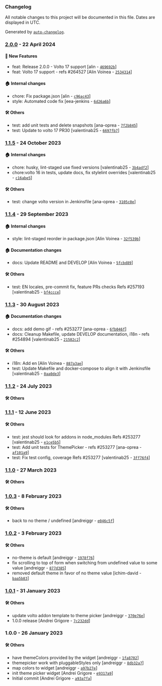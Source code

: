 ### Changelog

All notable changes to this project will be documented in this file. Dates are displayed in UTC.

Generated by [`auto-changelog`](https://github.com/CookPete/auto-changelog).

### [2.0.0](https://github.com/eea/volto-widget-theme-picker/compare/1.1.5...2.0.0) - 22 April 2024

#### :rocket: New Features

- feat: Release 2.0.0 - Volto 17 support [alin - [`469692b`](https://github.com/eea/volto-widget-theme-picker/commit/469692b986faff3e590589d02cacedf75bcea3e5)]
- feat: Volto 17 support - refs #264527 [Alin Voinea - [`2534314`](https://github.com/eea/volto-widget-theme-picker/commit/25343143fa2865ba9a5910ed4796ae61830e4fb6)]

#### :house: Internal changes

- chore: Fix package.json [alin - [`c96ac43`](https://github.com/eea/volto-widget-theme-picker/commit/c96ac43af3199acc816875526bbc8b5875a2ec0d)]
- style: Automated code fix [eea-jenkins - [`6d26a6b`](https://github.com/eea/volto-widget-theme-picker/commit/6d26a6b9259901aed0fc1156413e12d15076a0f9)]

#### :hammer_and_wrench: Others

- test: add unit tests and delete snapshots [ana-oprea - [`7f2b845`](https://github.com/eea/volto-widget-theme-picker/commit/7f2b845f73872893f64e50035b051e75e4e37ddf)]
- test: Update to volto 17 PR30 [valentinab25 - [`6697fb7`](https://github.com/eea/volto-widget-theme-picker/commit/6697fb77ff151c01c7595da18935208ddfda1ef7)]
### [1.1.5](https://github.com/eea/volto-widget-theme-picker/compare/1.1.4...1.1.5) - 24 October 2023

#### :house: Internal changes

- chore: husky, lint-staged use fixed versions [valentinab25 - [`3b4adf2`](https://github.com/eea/volto-widget-theme-picker/commit/3b4adf25a43e9c138757dc7f50cf6229d5e33e16)]
- chore:volto 16 in tests, update docs, fix stylelint overrides [valentinab25 - [`c16abe5`](https://github.com/eea/volto-widget-theme-picker/commit/c16abe5d06563bcc69452f82e9b976fa8e978efa)]

#### :hammer_and_wrench: Others

- test: change volto version in Jenkinsfile [ana-oprea - [`3105c0e`](https://github.com/eea/volto-widget-theme-picker/commit/3105c0e34ff772eaf7bb13780ed0ee1ba6728063)]
### [1.1.4](https://github.com/eea/volto-widget-theme-picker/compare/1.1.3...1.1.4) - 29 September 2023

#### :house: Internal changes

- style: lint-staged reorder in package.json [Alin Voinea - [`32f539b`](https://github.com/eea/volto-widget-theme-picker/commit/32f539b7e7277bd47b3510f9da6fd3d2cb8ca5ab)]

#### :house: Documentation changes

- docs: Update README and DEVELOP [Alin Voinea - [`5fcbd89`](https://github.com/eea/volto-widget-theme-picker/commit/5fcbd898a2232be08725c4b662702d84016e1f39)]

#### :hammer_and_wrench: Others

- test: EN locales, pre-commit fix, feature PRs checks Refs #257193 [valentinab25 - [`bf4ccce`](https://github.com/eea/volto-widget-theme-picker/commit/bf4cccea86fb2de3243a3095029e0be528dfc9a7)]
### [1.1.3](https://github.com/eea/volto-widget-theme-picker/compare/1.1.2...1.1.3) - 30 August 2023

#### :house: Documentation changes

- docs: add demo gif - refs #253277 [ana-oprea - [`6fb046f`](https://github.com/eea/volto-widget-theme-picker/commit/6fb046f8eeeddc279aebe092c59f6b3760a3cc4c)]
- docs: Cleanup Makefile, update DEVELOP documentation, i18n - refs #254894 [valentinab25 - [`21582c2`](https://github.com/eea/volto-widget-theme-picker/commit/21582c27b657333b05b9244a5bc970b7e358844e)]

#### :hammer_and_wrench: Others

- i18n: Add en [Alin Voinea - [`887a3ae`](https://github.com/eea/volto-widget-theme-picker/commit/887a3ae639c49d368e76365eb42cdc9d4ee223ee)]
- test: Update Makefile and docker-compose to align it with Jenkinsfile [valentinab25 - [`0aa0de3`](https://github.com/eea/volto-widget-theme-picker/commit/0aa0de382baa92e95dd857fe7b20bec01b0ded96)]
### [1.1.2](https://github.com/eea/volto-widget-theme-picker/compare/1.1.1...1.1.2) - 24 July 2023

#### :hammer_and_wrench: Others

### [1.1.1](https://github.com/eea/volto-widget-theme-picker/compare/1.1.0...1.1.1) - 12 June 2023

#### :hammer_and_wrench: Others

- test: jest should look for addons in node_modules Refs #253277 [valentinab25 - [`e1ce5b5`](https://github.com/eea/volto-widget-theme-picker/commit/e1ce5b55affe732c5637ee1e092fd304b8ee752e)]
- test: Add unit tests for ThemePicker - refs #253277 [ana-oprea - [`af101a9`](https://github.com/eea/volto-widget-theme-picker/commit/af101a9151b86078a5d6e1f37656ac1f56446f03)]
- test: Fix test config, coverage Refs #253277 [valentinab25 - [`3ff76f4`](https://github.com/eea/volto-widget-theme-picker/commit/3ff76f4002645a834c5d45c2bbb0683716cba2e4)]
### [1.1.0](https://github.com/eea/volto-widget-theme-picker/compare/1.0.3...1.1.0) - 27 March 2023

#### :hammer_and_wrench: Others

### [1.0.3](https://github.com/eea/volto-widget-theme-picker/compare/1.0.2...1.0.3) - 8 February 2023

#### :hammer_and_wrench: Others

- back to no theme / undefined [andreiggr - [`e046c5f`](https://github.com/eea/volto-widget-theme-picker/commit/e046c5fb332180a4dd43d07512284c6be8d8a0ed)]
### [1.0.2](https://github.com/eea/volto-widget-theme-picker/compare/1.0.1...1.0.2) - 3 February 2023

#### :hammer_and_wrench: Others

- no-theme is default [andreiggr - [`1978f76`](https://github.com/eea/volto-widget-theme-picker/commit/1978f769b044bdf1632a4dd1f3069c4ddee6fb2a)]
- fix scrolling to top of form when switching from undefined value to some value [andreiggr - [`877d385`](https://github.com/eea/volto-widget-theme-picker/commit/877d38518338d62ab57a68f75521e6a0863e44cd)]
- removed default theme in favor of no theme value [ichim-david - [`baa5b83`](https://github.com/eea/volto-widget-theme-picker/commit/baa5b83e7c74abc6d156f3b7ce6bf30b58d1895d)]
### [1.0.1](https://github.com/eea/volto-widget-theme-picker/compare/1.0.0...1.0.1) - 31 January 2023

#### :hammer_and_wrench: Others

- update volto addon template to theme picker [andreiggr - [`370e76e`](https://github.com/eea/volto-widget-theme-picker/commit/370e76e3817ae83d736655a7f71f233963ad2a24)]
- 1.0.0 release [Andrei Grigore - [`7c232dd`](https://github.com/eea/volto-widget-theme-picker/commit/7c232dde42ab42452b81374afa980834fe5ad533)]
### 1.0.0 - 26 January 2023

#### :hammer_and_wrench: Others

- have themeColors provided by the widget [andreiggr - [`1fa8702`](https://github.com/eea/volto-widget-theme-picker/commit/1fa87022edff97c5fbf4258db3e1fb5f8ec95f45)]
- themepicker work with pluggableStyles only [andreiggr - [`8db32a7`](https://github.com/eea/volto-widget-theme-picker/commit/8db32a707bf948d205b29770e3156483787fe40f)]
- map colors to widget [andreiggr - [`a97b27e`](https://github.com/eea/volto-widget-theme-picker/commit/a97b27efc6f4c98f3c479a64d14f7c02cecd2e87)]
- init theme picker widget [Andrei Grigore - [`e9317a9`](https://github.com/eea/volto-widget-theme-picker/commit/e9317a9b3a914950d35250641e15ea25c011e2ed)]
- Initial commit [Andrei Grigore - [`a93a7fa`](https://github.com/eea/volto-widget-theme-picker/commit/a93a7faa482ff013b82959e892fa33b1cdc22691)]
